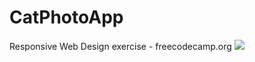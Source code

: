 # CatPhotoApp
Responsive Web Design exercise - freecodecamp.org
<a><img src="![image](https://user-images.githubusercontent.com/54859866/202546740-d7e0d3ba-f9bb-41d9-9f5b-c5f78304f9d3.png)"></a>
